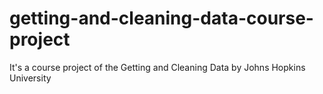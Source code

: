 # getting-and-cleaning-data-course-project
It's a course project of the Getting and Cleaning Data by Johns Hopkins University

